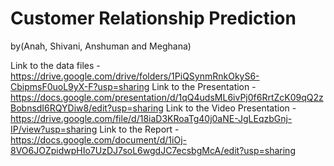 # Customer Relationship Prediction
 by(Anah, Shivani, Anshuman and Meghana)

 Link to the data files - https://drive.google.com/drive/folders/1PiQSynmRnkOkyS6-CbipmsF0uoL9yX-F?usp=sharing
 Link to the Presentation - https://docs.google.com/presentation/d/1qQ4udsML6ivPj0f6RrtZcK09qQ2zBobnsdI6RQYDiw8/edit?usp=sharing
 Link to the Video Presentation - https://drive.google.com/file/d/18iaD3KRoaTg40j0aNE-JgLEqzbGnj-IP/view?usp=sharing
 Link to the Report - https://docs.google.com/document/d/1iOj-8VO6JOZpidwpHIo7UzDJ7soL6wgdJC7ecsbgMcA/edit?usp=sharing
